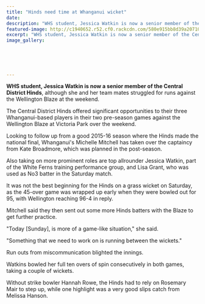 ```yaml
---
title: "Hinds need time at Whanganui wicket"
date: 
description: "WHS student, Jessica Watkin is now a senior member of the Central District Hinds, although she and her team mates struggled for runs against the Wellington Blaze at the weekend..."
featured-image: http://c1940652.r52.cf0.rackcdn.com/580e915bb8d39a2071002fee/Jess-Watkins-sen-member-Central-Dist-Hinds-Oct-2016-Chron.jpg
excerpt: "WHS student, Jessica Watkin is now a senior member of the Central District Hinds, although she and her team mates struggled for runs against the Wellington Blaze at the weekend..."
image_gallery:
    
    
    
    
    
---
```


<p><strong>WHS student, Jessica Watkin is now a senior member of the Central District Hinds</strong>, although she and her team mates struggled for runs against the Wellington Blaze at the weekend.</p>
<p>The Central District Hinds offered significant opportunities to their three Whanganui-based players in their two pre-season games against the Wellington Blaze at Victoria Park over the weekend.</p>
<p>Looking to follow up from a good 2015-16 season where the Hinds made the national final, Whanganui's Michelle Mitchell has taken over the captaincy from Kate Broadmore, which was planned in the post-season.</p>
<p>Also taking on more prominent roles are top allrounder Jessica Watkin, part of the White Ferns training performance group, and Lisa Grant, who was used as No3 batter in the Saturday match.</p>
<p>It was not the best beginning for the Hinds on a grass wicket on Saturday, as the 45-over game was wrapped up early when they were bowled out for 95, with Wellington reaching 96-4 in reply.</p>
<p>Mitchell said they then sent out some more Hinds batters with the Blaze to get further practice.</p>
<p>"Today [Sunday], is more of a game-like situation," she said.</p>
<p>"Something that we need to work on is running between the wickets."</p>
<p>Run outs from miscommunication blighted the innings.</p>
<p>Watkins bowled her full ten overs of spin consecutively in both games, taking a couple of wickets.</p>
<p>Without strike bowler Hannah Rowe, the Hinds had to rely on Rosemary Mair to step up, while one highlight was a very good slips catch from Melissa Hanson.</p>

